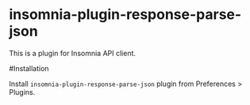 # insomnia-plugin-response-parse-json

This is a plugin for Insomnia API client.

#Installation

Install ``insomnia-plugin-response-parse-json`` plugin from Preferences > Plugins.

